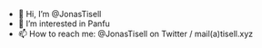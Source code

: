 - 👋 Hi, I’m @JonasTisell
- 👀 I’m interested in Panfu
- 📫 How to reach me: @JonasTisell on Twitter / mail(a)tisell.xyz

<!---
JonasTisell/JonasTisell is a ✨ special ✨ repository because its `README.md` (this file) appears on your GitHub profile.
You can click the Preview link to take a look at your changes.
--->

